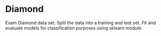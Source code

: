 # Diamond
Exam Diamond data set. Split the data into a training and test set. Fit and evaluate models for classification purposes using sklearn module.
